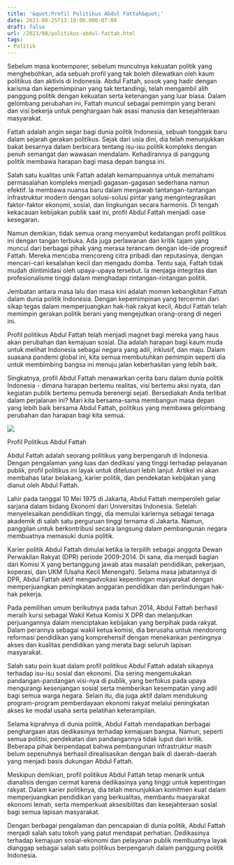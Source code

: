 ```yaml
---
title: '&quot;Profil Politikus Abdul Fattah&quot;'
date: 2023-08-25T13:18:00.000-07:00
draft: false
url: /2023/08/politikus-abdul-fattah.html
tags: 
- Politik
---
```


  

Sebelum masa kontemporer, sebelum munculnya kekuatan politik yang menghebohkan, ada sebuah profil yang tak boleh dilewatkan oleh kaum politikus dan aktivis di Indonesia. Abdul Fattah, sosok yang hadir dengan karisma dan kepemimpinan yang tak tertandingi, telah mengambil alih panggung politik dengan kekuatan serta ketenangan yang luar biasa. Dalam gelombang perubahan ini, Fattah muncul sebagai pemimpin yang berani dan visi bekerja untuk penghargaan hak asasi manusia dan kesejahteraan masyarakat.

  

Fattah adalah angin segar bagi dunia politik Indonesia, sebuah tonggak baru dalam sejarah gerakan politikus. Sejak dari usia dini, dia telah menunjukkan bakat besarnya dalam berbicara tentang isu-isu politik kompleks dengan penuh semangat dan wawasan mendalam. Kehadirannya di panggung politik membawa harapan bagi masa depan bangsa ini.

  

Salah satu kualitas unik Fattah adalah kemampuannya untuk memahami permasalahan kompleks menjadi gagasan-gagasan sederhana namun efektif. Ia membawa nuansa baru dalam menjawab tantangan-tantangan infrastruktur modern dengan solusi-solusi pintar yang mengintegrasikan faktor-faktor ekonomi, sosial, dan lingkungan secara harmonis. Di tengah kekacauan kebijakan publik saat ini, profil Abdul Fattah menjadi oase kesegaran.

  

Namun demikian, tidak semua orang menyambut kedatangan profil politikus ini dengan tangan terbuka. Ada juga perlawanan dan kritik tajam yang muncul dari berbagai pihak yang merasa terancam dengan ide-ide progresif Fattah. Mereka mencoba mencoreng citra pribadi dan reputasinya, dengan mencari-cari kesalahan kecil dan mengadu domba. Tentu saja, Fattah tidak mudah diintimidasi oleh upaya-upaya tersebut. Ia menjaga integritas dan profesionalisme tinggi dalam menghadapi rintangan-rintangan politik.

  

Jembatan antara masa lalu dan masa kini adalah momen kebangkitan Fattah dalam dunia politik Indonesia. Dengan kepemimpinan yang tercermin dari sikap tegas dalam memperjuangkan hak-hak rakyat kecil, Abdul Fattah telah memimpin gerakan politik berani yang mengejutkan orang-orang di negeri ini.

  

Profil politikus Abdul Fattah telah menjadi magnet bagi mereka yang haus akan perubahan dan kemajuan sosial. Dia adalah harapan bagi kaum muda untuk melihat Indonesia sebagai negara yang adil, inklusif, dan maju. Dalam suasana pandemi global ini, kita semua membutuhkan pemimpin seperti dia untuk membimbing bangsa ini menuju jalan keberhasilan yang lebih baik.

  

Singkatnya, profil Abdul Fattah menawarkan cerita baru dalam dunia politik Indonesia - dimana harapan bertemu realitas, visi bertemu aksi nyata, dan kegiatan publik bertemu pemuda berenergi sejati. Bersediakah Anda terlibat dalam perjalanan ini? Mari kita bersama-sama membangun masa depan yang lebih baik bersama Abdul Fattah, politikus yang membawa gelombang perubahan dan harapan bagi kita semua.

  

![](https://www.thefamouspeople.com/profiles/images/abdel-fattah-el-sisi-6.jpg)

  

Profil Politikus Abdul Fattah

  

Abdul Fattah adalah seorang politikus yang berpengaruh di Indonesia. Dengan pengalaman yang luas dan dedikasi yang tinggi terhadap pelayanan publik, profil politikus ini layak untuk ditelusuri lebih lanjut. Artikel ini akan membahas latar belakang, karier politik, dan pendekatan kebijakan yang dianut oleh Abdul Fattah.

  

Lahir pada tanggal 10 Mei 1975 di Jakarta, Abdul Fattah memperoleh gelar sarjana dalam bidang Ekonomi dari Universitas Indonesia. Setelah menyelesaikan pendidikan tinggi, dia memulai kariernya sebagai tenaga akademik di salah satu perguruan tinggi ternama di Jakarta. Namun, panggilan untuk berkontribusi secara langsung dalam pembangunan negara membuatnya memasuki dunia politik.

  

Karier politik Abdul Fattah dimulai ketika ia terpilih sebagai anggota Dewan Perwakilan Rakyat (DPR) periode 2009-2014. Di sana, dia menjadi bagian dari Komisi X yang bertanggung jawab atas masalah pendidikan, pekerjaan, koperasi, dan UKM (Usaha Kecil Menengah). Selama masa jabatannya di DPR, Abdul Fattah aktif mengadvokasi kepentingan masyarakat dengan memperjuangkan peningkatan anggaran pendidikan dan perlindungan hak-hak pekerja.

  

Pada pemilihan umum berikutnya pada tahun 2014, Abdul Fattah berhasil meraih kursi sebagai Wakil Ketua Komisi X DPR dan melanjutkan perjuangannya dalam menciptakan kebijakan yang berpihak pada rakyat. Dalam perannya sebagai wakil ketua komisi, dia berusaha untuk mendorong reformasi pendidikan yang komprehensif dengan menekankan pentingnya akses dan kualitas pendidikan yang merata bagi seluruh lapisan masyarakat.

  

Salah satu poin kuat dalam profil politikus Abdul Fattah adalah sikapnya terhadap isu-isu sosial dan ekonomi. Dia sering mengemukakan pandangan-pandangan visi-nya di publik, yang berfokus pada upaya mengurangi kesenjangan sosial serta memberikan kesempatan yang adil bagi semua warga negara. Selain itu, dia juga aktif dalam mendukung program-program pemberdayaan ekonomi rakyat melalui peningkatan akses ke modal usaha serta pelatihan keterampilan.

  

Selama kiprahnya di dunia politik, Abdul Fattah mendapatkan berbagai penghargaan atas dedikasinya terhadap kemajuan bangsa. Namun, seperti semua politisi, pendekatan dan pandangannya tidak luput dari kritik. Beberapa pihak berpendapat bahwa pembangunan infrastruktur masih belum sepenuhnya berhasil direalisasikan dengan baik di daerah-daerah yang menjadi basis dukungan Abdul Fattah.

  

Meskipun demikian, profil politikus Abdul Fattah tetap menarik untuk dianalisis dengan cermat karena dedikasinya yang tinggi untuk kepentingan rakyat. Dalam karier politiknya, dia telah menunjukkan komitmen kuat dalam memperjuangkan pendidikan yang berkualitas, membantu masyarakat ekonomi lemah, serta memperkuat aksesibilitas dan kesejahteraan sosial bagi semua lapisan masyarakat.

  

Dengan berbagai pengalaman dan pencapaian di dunia politik, Abdul Fattah menjadi salah satu tokoh yang patut mendapat perhatian. Dedikasinya terhadap kemajuan sosial-ekonomi dan pelayanan publik membuatnya layak dianggap sebagai salah satu politikus berpengaruh dalam panggung politik Indonesia.